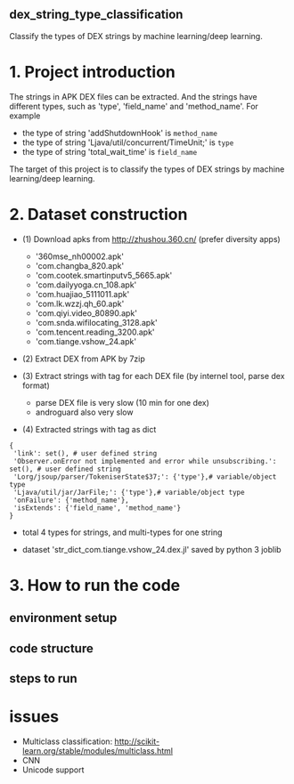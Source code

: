 dex_string_type_classification
------------------------------

Classify the types of DEX strings by machine learning/deep learning.


# 1. Project introduction

The strings in APK DEX files can be extracted. And the strings have different types, such as 'type', 'field_name' and 'method_name'. For example
* the type of string 'addShutdownHook' is `method_name`
* the type of string 'Ljava/util/concurrent/TimeUnit;' is `type`
* the type of string 'total_wait_time' is `field_name`

The target of this project is to classify the types of DEX strings by machine learning/deep learning.


# 2. Dataset construction


* (1) Download apks from http://zhushou.360.cn/ (prefer diversity apps)
   * '360mse_nh00002.apk'
   * 'com.changba_820.apk'
   * 'com.cootek.smartinputv5_5665.apk'
   * 'com.dailyyoga.cn_108.apk'
   * 'com.huajiao_5111011.apk'
   * 'com.lk.wzzj.qh_60.apk'
   * 'com.qiyi.video_80890.apk'
   * 'com.snda.wifilocating_3128.apk'
   * 'com.tencent.reading_3200.apk'
   * 'com.tiange.vshow_24.apk'


* (2) Extract DEX from APK by 7zip


* (3) Extract strings with tag for each DEX file (by internel tool, parse dex format)
   * parse DEX file is very slow (10 min for one dex)
   * androguard also very slow
   
   
* (4) Extracted strings with tag as dict
   
```
{
 'link': set(), # user defined string
 'Observer.onError not implemented and error while unsubscribing.': set(), # user defined string
 'Lorg/jsoup/parser/TokeniserState$37;': {'type'},# variable/object type
 'Ljava/util/jar/JarFile;': {'type'},# variable/object type
 'onFailure': {'method_name'},
 'isExtends': {'field_name', 'method_name'}
}
```

* total 4 types for strings, and multi-types for one string

* dataset 'str_dict_com.tiange.vshow_24.dex.jl' saved by python 3 joblib



# 3. How to run the code

## environment setup



## code structure



## steps to run






# issues

* Multiclass classification: http://scikit-learn.org/stable/modules/multiclass.html
* CNN 
* Unicode support